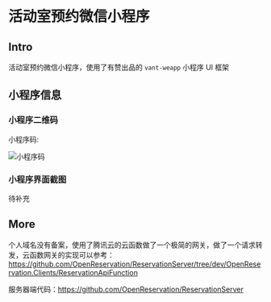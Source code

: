 # 活动室预约微信小程序

## Intro

活动室预约微信小程序，使用了有赞出品的 `vant-weapp` 小程序 UI 框架

## 小程序信息

### 小程序二维码

小程序码:

![小程序码](https://raw.githubusercontent.com/OpenReservation/ReservationServer/dev/images/wxAppCode.jpg)

### 小程序界面截图

待补充

## More

个人域名没有备案，使用了腾讯云的云函数做了一个极简的网关，做了一个请求转发，云函数网关的实现可以参考：<https://github.com/OpenReservation/ReservationServer/tree/dev/OpenReservation.Clients/ReservationApiFunction>

服务器端代码：<https://github.com/OpenReservation/ReservationServer>
